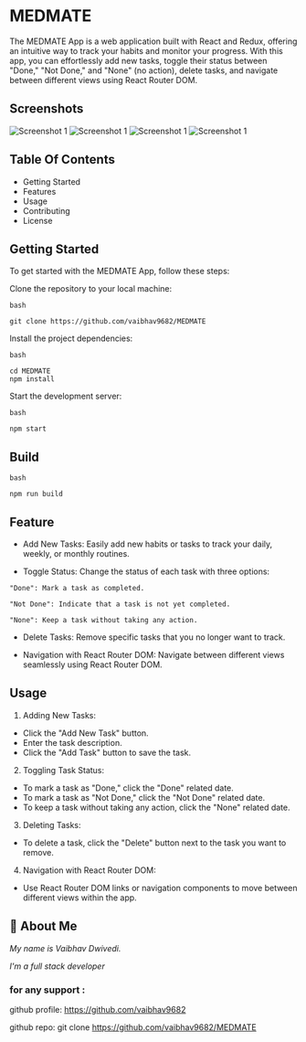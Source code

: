 # MEDMATE

The MEDMATE App is a web application built with React and Redux, offering an intuitive way to track your habits and monitor your progress. With this app, you can effortlessly add new tasks, toggle their status between "Done," "Not Done," and "None" (no action), delete tasks, and navigate between different views using React Router DOM.

## Screenshots

![Screenshot 1](https://drive.google.com/file/d/192FqaZeHAdilMfTj1NaSmZg3JN7m-iUH/view?usp=sharing)
![Screenshot 1](https://drive.google.com/file/d/1BuF2JaJnIIuuS4AaF4vTFfsxyFY6t5Vn/view?usp=sharing)
![Screenshot 1](https://drive.google.com/file/d/12uU5uMvSMxPy_T_pwaAWRHqy6gv7sseU/view?usp=sharing)
![Screenshot 1](https://drive.google.com/file/d/1uD8d3jrlWKkuUHMg_wL_5VU5NBhjxGZw/view?usp=sharing)

## Table Of Contents

- Getting Started
- Features
- Usage
- Contributing
- License

## Getting Started

To get started with the MEDMATE App, follow these steps:

Clone the repository to your local machine:

```
bash

git clone https://github.com/vaibhav9682/MEDMATE
```

Install the project dependencies:

```
bash

cd MEDMATE
npm install
```

Start the development server:

```
bash

npm start
```

## Build

```
bash

npm run build
```

## Feature

- Add New Tasks: Easily add new habits or tasks to track your daily, weekly, or monthly routines.

- Toggle Status: Change the status of each task with three options:

```
"Done": Mark a task as completed.
```

```
"Not Done": Indicate that a task is not yet completed.
```

```
"None": Keep a task without taking any action.
```

- Delete Tasks: Remove specific tasks that you no longer want to track.

- Navigation with React Router DOM: Navigate between different views seamlessly using React Router DOM.

## Usage

1. Adding New Tasks:

- Click the "Add New Task" button.
- Enter the task description.
- Click the "Add Task" button to save the task.

2. Toggling Task Status:

- To mark a task as "Done," click the "Done" related date.
- To mark a task as "Not Done," click the "Not Done" related date.
- To keep a task without taking any action, click the "None" related date.

3. Deleting Tasks:

- To delete a task, click the "Delete" button next to the task you want to remove.

4. Navigation with React Router DOM:

- Use React Router DOM links or navigation components to move between different views within the app.

## 🚀 About Me

_My name is Vaibhav Dwivedi._

_I'm a full stack developer_

### for any support :

github profile: https://github.com/vaibhav9682

github repo: git clone https://github.com/vaibhav9682/MEDMATE
